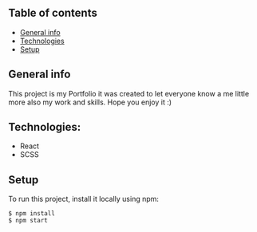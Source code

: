 ## Table of contents
* [General info](#general-info)
* [Technologies](#technologies)
* [Setup](#setup)

## General info
This project is my Portfolio it was created to let everyone know a me little more also my work and skills. Hope you enjoy it :)

## Technologies:
* React
* SCSS

## Setup
To run this project, install it locally using npm:

```
$ npm install
$ npm start
```
